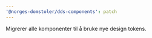 ```yaml
---
'@norges-domstoler/dds-components': patch
---
```


Migrerer alle komponenter til å bruke nye design tokens.
